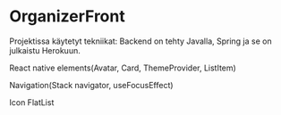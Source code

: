 # OrganizerFront

Projektissa käytetyt tekniikat:
Backend on tehty Javalla, Spring  ja se on julkaistu Herokuun.

React native elements(Avatar, Card, ThemeProvider, ListItem)

Navigation(Stack navigator, useFocusEffect)

Icon
FlatList
